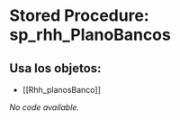 # Stored Procedure: sp_rhh_PlanoBancos

## Usa los objetos:
- [[Rhh_planosBanco]]

*No code available.*
